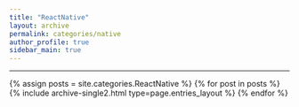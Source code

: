 ```yaml
---
title: "ReactNative"
layout: archive
permalink: categories/native
author_profile: true
sidebar_main: true
---
```


<!-- 공백이 포함되어 있는 카테고리 이름의 경우 site.categories['a b c'] 이런식으로! -->

***

{% assign posts = site.categories.ReactNative %}
{% for post in posts %} {% include archive-single2.html type=page.entries_layout %} {% endfor %}